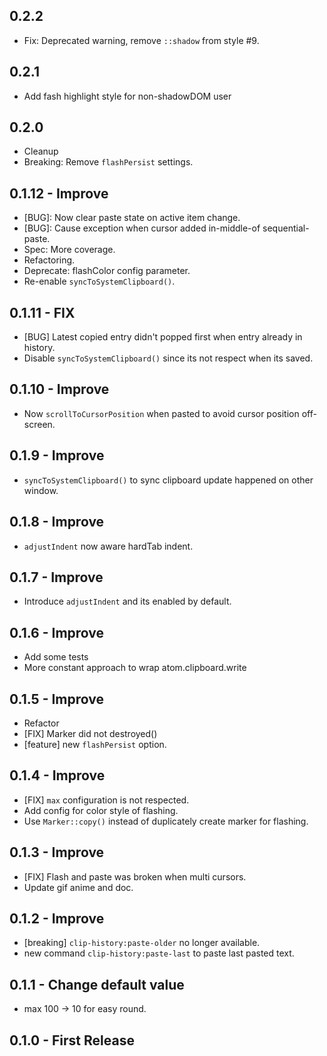 ## 0.2.2
- Fix: Deprecated warning, remove `::shadow` from style #9.

## 0.2.1
- Add fash highlight style for non-shadowDOM user

## 0.2.0
- Cleanup
- Breaking: Remove `flashPersist` settings.

## 0.1.12 - Improve
* [BUG]: Now clear paste state on active item change.
* [BUG]: Cause exception when cursor added in-middle-of sequential-paste.
* Spec: More coverage.
* Refactoring.
* Deprecate: flashColor config parameter.
* Re-enable `syncToSystemClipboard()`.

## 0.1.11 - FIX
* [BUG] Latest copied entry didn't popped first when entry already in history.
* Disable `syncToSystemClipboard()` since its not respect when its saved.

## 0.1.10 - Improve
* Now `scrollToCursorPosition` when pasted to avoid cursor position off-screen.

## 0.1.9 - Improve
* `syncToSystemClipboard()` to sync clipboard update happened on other window.

## 0.1.8 - Improve
* `adjustIndent` now aware hardTab indent.

## 0.1.7 - Improve
* Introduce `adjustIndent` and its enabled by default.

## 0.1.6 - Improve
* Add some tests
* More constant approach to wrap atom.clipboard.write

## 0.1.5 - Improve
* Refactor
* [FIX] Marker did not destroyed()
* [feature] new `flashPersist` option.

## 0.1.4 - Improve
* [FIX] `max` configuration is not respected.
* Add config for color style of flashing.
* Use `Marker::copy()` instead of duplicately create marker for flashing.

## 0.1.3 - Improve
* [FIX] Flash and paste was broken when multi cursors.
* Update gif anime and doc.

## 0.1.2 - Improve
* [breaking] `clip-history:paste-older` no longer available.
* new command `clip-history:paste-last` to paste last pasted text.

## 0.1.1 - Change default value
* max 100 -> 10 for easy round.

## 0.1.0 - First Release
